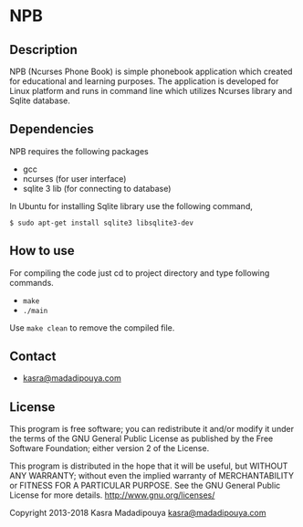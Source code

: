 NPB
===

## Description
NPB (Ncurses Phone Book) is simple phonebook application which created for educational and learning purposes.
The application is developed for Linux platform and runs in command line which utilizes Ncurses library and Sqlite database.

## Dependencies
NPB requires the following packages
* gcc
* ncurses (for user interface)
* sqlite 3 lib (for connecting to database)

In Ubuntu for installing Sqlite library use the following command,
```
$ sudo apt-get install sqlite3 libsqlite3-dev
```

## How to use
For compiling the code just cd to project directory and type following commands.
* `make`
* `./main`

Use `make clean` to remove the compiled file.

## Contact
* kasra@madadipouya.com  

## License
This program is free software; you can redistribute it and/or modify
it under the terms of the GNU General Public License as published by
the Free Software Foundation; either version 2 of the License.  

This program is distributed in the hope that it will be useful,
but WITHOUT ANY WARRANTY; without even the implied warranty of
MERCHANTABILITY or FITNESS FOR A PARTICULAR PURPOSE.  See the
GNU General Public License for more details. <http://www.gnu.org/licenses/>

Copyright 2013-2018 Kasra Madadipouya <kasra@madadipouya.com>
 
